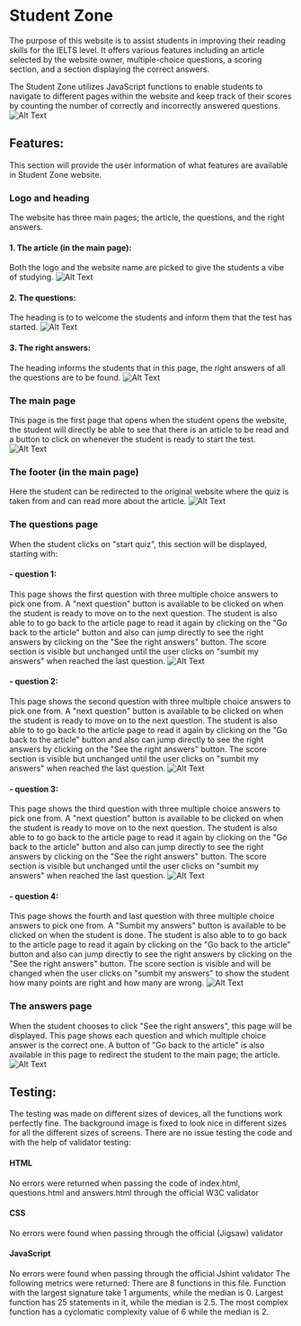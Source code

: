 # Student Zone
The purpose of this website is to assist students in improving their reading skills for the IELTS level. It offers various features including an article selected by the website owner, multiple-choice questions, a scoring section, and a section displaying the correct answers.

The Student Zone utilizes JavaScript functions to enable students to navigate to different pages within the website and keep track of their scores by counting the number of correctly and incorrectly answered questions.
![Alt Text](assets/images/media.png)

## Features:
This section will provide the user information of what features are available in Student Zone website.

### Logo and heading
The website has three main pages; the article, the questions, and the right answers.

#### 1. The article (in the main page):
Both the logo and the website name are picked to give the students a vibe of studying.
![Alt Text](assets/images/heading.png)

#### 2. The questions:
The heading is to to welcome the students and inform them that the test has started.
![Alt Text](assets/images/test.png)

#### 3. The right answers:
The heading informs the students that in this page, the right answers of all the questions are to be found.
![Alt Text](assets/images/answers.png)

### The main page
This page is the first page that opens when the student opens the website, the student will directly be able to see that there is an article to be read and a button to click on whenever the student is ready to start the test.
![Alt Text](assets/images/article.png)

### The footer (in the main page)
Here the student can be redirected to the original website where the quiz is taken from and can read more about the article.
![Alt Text](assets/images/footer.png)

### The questions page
When the student clicks on "start quiz", this section will be displayed, starting with:
#### - question 1:
This page shows the first question with three multiple choice answers to pick one from. A "next question" button is available to be clicked on when the student is ready to move on to the next question. The student is also able to to go back to the article page to read it again by clicking on the "Go back to the article" button and also can jump directly to see the right answers by clicking on the "See the right answers" button.
The score section is visible but unchanged until the user clicks on "sumbit my answers" when reached the last question.
![Alt Text](assets/images/q1.png)
#### - question 2:
This page shows the second question with three multiple choice answers to pick one from. A "next question" button is available to be clicked on when the student is ready to move on to the next question. The student is also able to to go back to the article page to read it again by clicking on the "Go back to the article" button and also can jump directly to see the right answers by clicking on the "See the right answers" button.
The score section is visible but unchanged until the user clicks on "sumbit my answers" when reached the last question.
![Alt Text](assets/images/q2.png)
#### - question 3:
This page shows the third question with three multiple choice answers to pick one from. A "next question" button is available to be clicked on when the student is ready to move on to the next question. The student is also able to to go back to the article page to read it again by clicking on the "Go back to the article" button and also can jump directly to see the right answers by clicking on the "See the right answers" button.
The score section is visible but unchanged until the user clicks on "sumbit my answers" when reached the last question.
![Alt Text](assets/images/q3.png)
#### - question 4:
This page shows the fourth and last question with three multiple choice answers to pick one from. A "Sumbit my answers" button is available to be clicked on when the student is done. The student is also able to to go back to the article page to read it again by clicking on the "Go back to the article" button and also can jump directly to see the right answers by clicking on the "See the right answers" button.
The score section is visible and will be changed when the user clicks on "sumbit my answers" to show the student how many points are right and how many are wrong.
![Alt Text](assets/images/q4.png)

### The answers page
When the student chooses to click "See the right answers", this page will be displayed. This page shows each question and which multiple choice answer is the correct one. A button of "Go back to the article" is also available in this page to redirect the student to the main page; the article. 
![Alt Text](assets/images/answersList.png)

## Testing:
The testing was made on different sizes of devices, all the functions work perfectly fine. The background image is fixed to look nice in different sizes for all the different sizes of screens.
There are no issue testing the code and with the help of validator testing:

#### HTML

No errors were returned when passing the code of index.html, questions.html and answers.html through the official W3C validator

#### CSS

No errors were found when passing through the official (Jigsaw) validator

#### JavaScript

No errors were found when passing through the official Jshint validator
The following metrics were returned:
There are 8 functions in this file.
Function with the largest signature take 1 arguments, while the median is 0.
Largest function has 25 statements in it, while the median is 2.5.
The most complex function has a cyclomatic complexity value of 6 while the median is 2.